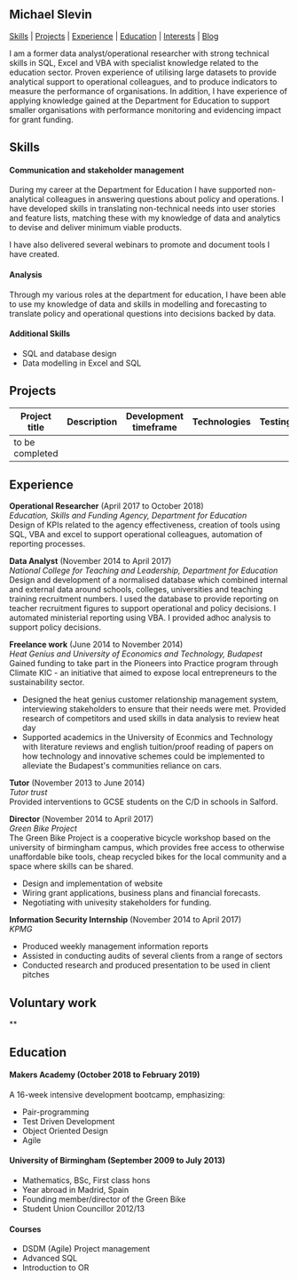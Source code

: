 ## Michael Slevin

[Skills](#skills) | [Projects](#projects) | [Experience](#experience) | [Education](#education) | [Interests](#interests) | [Blog](http://sophgill.wordpress.com)

I am a former data analyst/operational researcher with strong technical skills in SQL, Excel and VBA with specialist knowledge related to the education sector. Proven experience of utilising large datasets to provide analytical support to operational colleagues, and to produce indicators to measure the performance of organisations. In addition, I have experience of applying knowledge gained at the Department for Education to support smaller organisations with performance monitoring and evidencing impact for grant funding.

## Skills

#### Communication and stakeholder management

During my career at the Department for Education I have supported non-analytical colleagues in answering questions about policy and operations. I have developed skills in translating non-technical needs into user stories and feature lists, matching these with my knowledge of data and analytics to devise and deliver minimum viable products.

I have also delivered several webinars to promote and document tools I have created.

#### Analysis

Through my various roles at the department for education, I have been able to use my knowledge of data and skills in modelling and forecasting to translate policy and operational questions into decisions backed by data.

#### Additional Skills

- SQL and database design
- Data modelling in Excel and SQL


## Projects

Project title  | Description  									| Development timeframe | Technologies | Testing
------------- | ------------------------------	| ------------- |------------- |---------
 to be completed | |  | | 

## Experience

**Operational Researcher** (April 2017 to October 2018)    
*Education, Skills and Funding Agency, Department for Education*  
Design of KPIs related to the agency effectiveness, creation of tools using SQL, VBA and excel to support operational colleagues, automation of reporting processes.

**Data Analyst** (November 2014 to April 2017)    
*National College for Teaching and Leadership, Department for Education*  
Design and development of a normalised database which combined internal and external data around schools, colleges, universities and teaching training recruitment numbers. I used the database to provide reporting on teacher recruitment figures to support operational and policy decisions. I automated ministerial reporting using VBA. I provided adhoc analysis to support policy decisions.  

**Freelance work** (June 2014 to November 2014)    
*Heat Genius and University of Economics and Technology, Budapest*
Gained funding to take part in the Pioneers into Practice program through Climate KIC - an initiative that aimed to expose local entrepreneurs to the sustainability sector.
- Designed the heat genius customer relationship management system, interviewing stakeholders to ensure that their needs were met. Provided research of competitors and used skills in data analysis to review heat day 
- Supported academics in the University of Econmics and Technology with literature reviews and english tuition/proof reading of papers on how technology and innovative schemes could be implemented to alleviate the Budapest's communities reliance on cars.

**Tutor** (November 2013 to June 2014)    
*Tutor trust*  
Provided interventions to GCSE students on the C/D in schools in Salford.

**Director** (November 2014 to April 2017)    
*Green Bike Project*  
The Green Bike Project is a cooperative bicycle workshop based on the university of birmingham campus, which provides free access to otherwise unaffordable bike tools, cheap recycled bikes for the local community and a space where skills can be shared.
- Design and implementation of website
- Wiring grant applications, business plans and financial forecasts. 
- Negotiating with univesity stakeholders for funding.

**Information Security Internship** (November 2014 to April 2017)    
*KPMG*  
- Produced weekly management information reports
- Assisted in conducting audits of several clients from a range of sectors
- Conducted research and produced presentation to be used in client pitches

## Voluntary work

**

## Education

#### Makers Academy (October 2018 to February 2019)

A 16-week intensive development bootcamp, emphasizing:
- Pair-programming
- Test Driven Development
- Object Oriented Design
- Agile

#### University of Birmingham (September 2009 to July 2013)

- Mathematics, BSc, First class hons
- Year abroad in Madrid, Spain
- Founding member/director of the Green Bike
- Student Union Councillor  2012/13


#### Courses
- DSDM (Agile) Project management
- Advanced SQL
- Introduction to OR